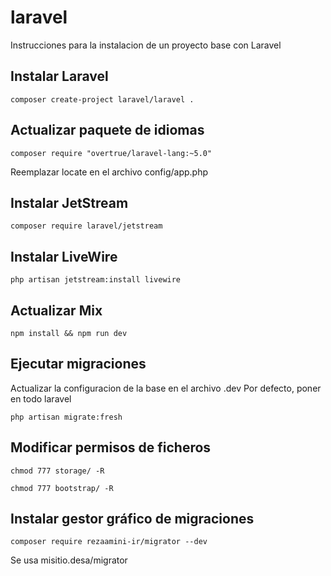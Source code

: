 # laravel
Instrucciones para la instalacion de un proyecto base con Laravel

## Instalar Laravel

```
composer create-project laravel/laravel .
```

## Actualizar paquete de idiomas

```
composer require "overtrue/laravel-lang:~5.0"
```

Reemplazar locate en el archivo config/app.php

## Instalar JetStream

```
composer require laravel/jetstream
```

## Instalar LiveWire
```
php artisan jetstream:install livewire
```

## Actualizar Mix
```
npm install && npm run dev
```

## Ejecutar migraciones

Actualizar la configuracion de la base en el archivo .dev
Por defecto, poner en todo laravel

```
php artisan migrate:fresh
```

## Modificar permisos de ficheros
```
chmod 777 storage/ -R
```
```
chmod 777 bootstrap/ -R
```

## Instalar gestor gráfico de migraciones
```
composer require rezaamini-ir/migrator --dev
```

Se usa misitio.desa/migrator

